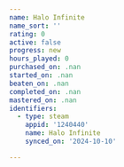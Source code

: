 ```yaml
---
name: Halo Infinite
name_sort: ''
rating: 0
active: false
progress: new
hours_played: 0
purchased_on: .nan
started_on: .nan
beaten_on: .nan
completed_on: .nan
mastered_on: .nan
identifiers:
  - type: steam
    appid: '1240440'
    name: Halo Infinite
    synced_on: '2024-10-10'

---
```

